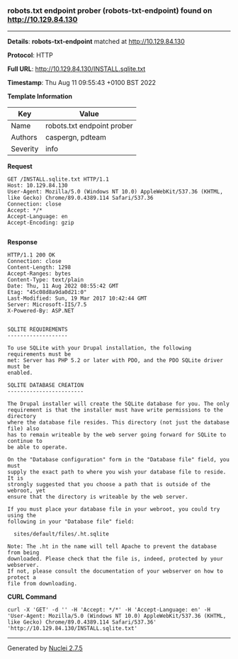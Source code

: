 ### robots.txt endpoint prober (robots-txt-endpoint) found on http://10.129.84.130
---
**Details**: **robots-txt-endpoint**  matched at http://10.129.84.130

**Protocol**: HTTP

**Full URL**: http://10.129.84.130/INSTALL.sqlite.txt

**Timestamp**: Thu Aug 11 09:55:43 +0100 BST 2022

**Template Information**

| Key | Value |
|---|---|
| Name | robots.txt endpoint prober |
| Authors | caspergn, pdteam |
| Severity | info |

**Request**
```http
GET /INSTALL.sqlite.txt HTTP/1.1
Host: 10.129.84.130
User-Agent: Mozilla/5.0 (Windows NT 10.0) AppleWebKit/537.36 (KHTML, like Gecko) Chrome/89.0.4389.114 Safari/537.36
Connection: close
Accept: */*
Accept-Language: en
Accept-Encoding: gzip


```

**Response**
```http
HTTP/1.1 200 OK
Connection: close
Content-Length: 1298
Accept-Ranges: bytes
Content-Type: text/plain
Date: Thu, 11 Aug 2022 08:55:42 GMT
Etag: "45c08d8a9da0d21:0"
Last-Modified: Sun, 19 Mar 2017 10:42:44 GMT
Server: Microsoft-IIS/7.5
X-Powered-By: ASP.NET


SQLITE REQUIREMENTS
-------------------

To use SQLite with your Drupal installation, the following requirements must be
met: Server has PHP 5.2 or later with PDO, and the PDO SQLite driver must be
enabled.

SQLITE DATABASE CREATION
------------------------

The Drupal installer will create the SQLite database for you. The only
requirement is that the installer must have write permissions to the directory
where the database file resides. This directory (not just the database file) also
has to remain writeable by the web server going forward for SQLite to continue to
be able to operate.

On the "Database configuration" form in the "Database file" field, you must
supply the exact path to where you wish your database file to reside. It is
strongly suggested that you choose a path that is outside of the webroot, yet
ensure that the directory is writeable by the web server.

If you must place your database file in your webroot, you could try using the
following in your "Database file" field:

  sites/default/files/.ht.sqlite

Note: The .ht in the name will tell Apache to prevent the database from being
downloaded. Please check that the file is, indeed, protected by your webserver.
If not, please consult the documentation of your webserver on how to protect a
file from downloading.

```


**CURL Command**
```
curl -X 'GET' -d '' -H 'Accept: */*' -H 'Accept-Language: en' -H 'User-Agent: Mozilla/5.0 (Windows NT 10.0) AppleWebKit/537.36 (KHTML, like Gecko) Chrome/89.0.4389.114 Safari/537.36' 'http://10.129.84.130/INSTALL.sqlite.txt'
```
---
Generated by [Nuclei 2.7.5](https://github.com/projectdiscovery/nuclei)